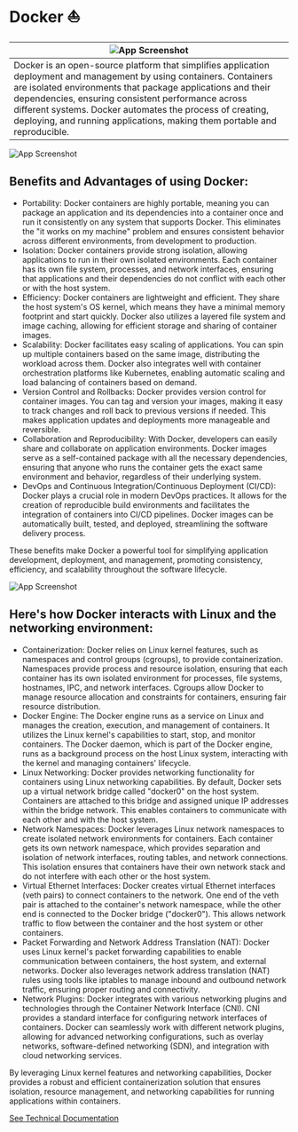 # Docker ⛵

| ![App Screenshot](https://drive.google.com/uc?export=view&id=1GYOnnEnxM-GP9asH7_14axUHBzadYbaj) |
| ----------------------- |
| Docker is an open-source platform that simplifies application deployment and management by using containers. Containers are isolated environments that package applications and their dependencies, ensuring consistent performance across different systems. Docker automates the process of creating, deploying, and running applications, making them portable and reproducible. |

![App Screenshot](https://drive.google.com/uc?export=view&id=1h12PjKaZs9HRJqysAmyF-f5neTii9zlY)

## Benefits and Advantages of using Docker:

- Portability: Docker containers are highly portable, meaning you can package an application and its dependencies into a container once and run it consistently on any system that supports Docker. This eliminates the "it works on my machine" problem and ensures consistent behavior across different environments, from development to production.
- Isolation: Docker containers provide strong isolation, allowing applications to run in their own isolated environments. Each container has its own file system, processes, and network interfaces, ensuring that applications and their dependencies do not conflict with each other or with the host system.
- Efficiency: Docker containers are lightweight and efficient. They share the host system's OS kernel, which means they have a minimal memory footprint and start quickly. Docker also utilizes a layered file system and image caching, allowing for efficient storage and sharing of container images.
- Scalability: Docker facilitates easy scaling of applications. You can spin up multiple containers based on the same image, distributing the workload across them. Docker also integrates well with container orchestration platforms like Kubernetes, enabling automatic scaling and load balancing of containers based on demand.
- Version Control and Rollbacks: Docker provides version control for container images. You can tag and version your images, making it easy to track changes and roll back to previous versions if needed. This makes application updates and deployments more manageable and reversible.
- Collaboration and Reproducibility: With Docker, developers can easily share and collaborate on application environments. Docker images serve as a self-contained package with all the necessary dependencies, ensuring that anyone who runs the container gets the exact same environment and behavior, regardless of their underlying system.
- DevOps and Continuous Integration/Continuous Deployment (CI/CD): Docker plays a crucial role in modern DevOps practices. It allows for the creation of reproducible build environments and facilitates the integration of containers into CI/CD pipelines. Docker images can be automatically built, tested, and deployed, streamlining the software delivery process.

These benefits make Docker a powerful tool for simplifying application development, deployment, and management, promoting consistency, efficiency, and scalability throughout the software lifecycle.


![App Screenshot](https://drive.google.com/uc?export=view&id=1AxGl7IbhOdY-JkdKLcSyiOy65BGxYatU)
## Here's how Docker interacts with Linux and the networking environment:

- Containerization: Docker relies on Linux kernel features, such as namespaces and control groups (cgroups), to provide containerization. Namespaces provide process and resource isolation, ensuring that each container has its own isolated environment for processes, file systems, hostnames, IPC, and network interfaces. Cgroups allow Docker to manage resource allocation and constraints for containers, ensuring fair resource distribution.
- Docker Engine: The Docker engine runs as a service on Linux and manages the creation, execution, and management of containers. It utilizes the Linux kernel's capabilities to start, stop, and monitor containers. The Docker daemon, which is part of the Docker engine, runs as a background process on the host Linux system, interacting with the kernel and managing containers' lifecycle.
- Linux Networking: Docker provides networking functionality for containers using Linux networking capabilities. By default, Docker sets up a virtual network bridge called "docker0" on the host system. Containers are attached to this bridge and assigned unique IP addresses within the bridge network. This enables containers to communicate with each other and with the host system.
- Network Namespaces: Docker leverages Linux network namespaces to create isolated network environments for containers. Each container gets its own network namespace, which provides separation and isolation of network interfaces, routing tables, and network connections. This isolation ensures that containers have their own network stack and do not interfere with each other or the host system.
- Virtual Ethernet Interfaces: Docker creates virtual Ethernet interfaces (veth pairs) to connect containers to the network. One end of the veth pair is attached to the container's network namespace, while the other end is connected to the Docker bridge ("docker0"). This allows network traffic to flow between the container and the host system or other containers.
- Packet Forwarding and Network Address Translation (NAT): Docker uses Linux kernel's packet forwarding capabilities to enable communication between containers, the host system, and external networks. Docker also leverages network address translation (NAT) rules using tools like iptables to manage inbound and outbound network traffic, ensuring proper routing and connectivity.
- Network Plugins: Docker integrates with various networking plugins and technologies through the Container Network Interface (CNI). CNI provides a standard interface for configuring network interfaces of containers. Docker can seamlessly work with different network plugins, allowing for advanced networking configurations, such as overlay networks, software-defined networking (SDN), and integration with cloud networking services.

By leveraging Linux kernel features and networking capabilities, Docker provides a robust and efficient containerization solution that ensures isolation, resource management, and networking capabilities for running applications within containers.

[See Technical Documentation](https://tinyurl.com/dock3rtech)
